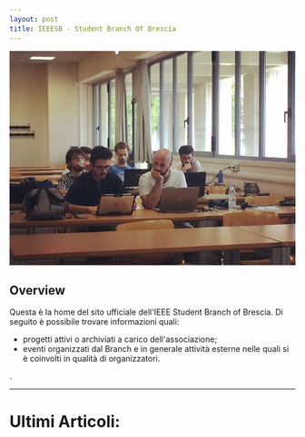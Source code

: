 ```yaml
---
layout: post
title: IEEESB - Student Branch Of Brescia
---
```


![Header](/images/header_about_us.jpg)

## Overview

Questa è la home del sito ufficiale dell'IEEE Student Branch of Brescia. Di seguito è possibile trovare informazioni quali:

* progetti attivi o archiviati a carico dell'associazione;
* eventi organizzati dal Branch e in generale attività esterne nelle quali si è coinvolti in qualità di organizzatori.




.
________________________________________________________________________________________________________________________________
# Ultimi Articoli:

